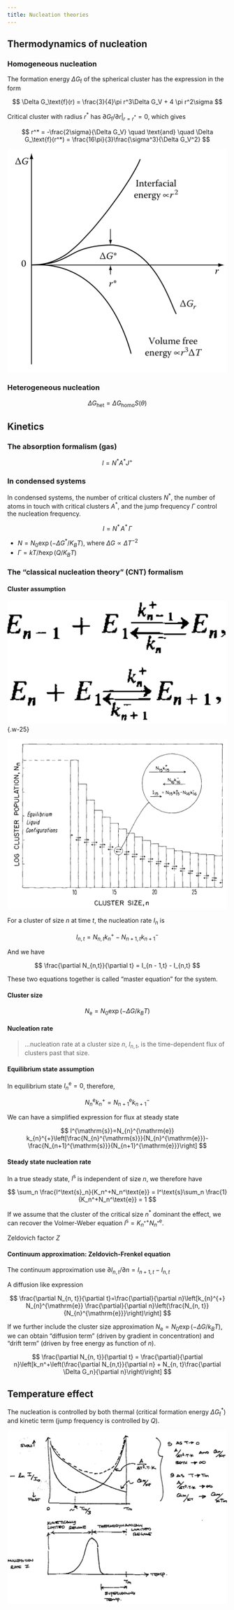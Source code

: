 ```yaml
---
title: Nucleation theories
---
```


## Thermodynamics of nucleation

### Homogeneous nucleation

The formation energy $\Delta G_\text{f}$ of the spherical cluster has the expression in the form

$$
\Delta G_\text{f}(r) = \frac{3}{4}\pi r^3\Delta G_V + 4 \pi r^2\sigma
$$

Critical cluster with radius $r^*$ has $\left. \partial G_\text{f} / \partial r \right|_{r=r^*} = 0$, which gives

$$
r^* = -\frac{2\sigma}{\Delta G_V} \quad \text{and} \quad \Delta G_\text{f}(r^*) = \frac{16\pi}{3}\frac{\sigma^3}{\Delta G_V^2}
$$

![Cluster formation energy $\Delta G_\text{f}$ vs cluster radius $r$, is the sum of interfacial energy and volume free energy. via Porter & Estering (p.191)](Untitled.png)

### Heterogeneous nucleation

$$
\Delta G_\text{het} = \Delta G_\text{homo} S(\theta)
$$

## Kinetics

### The absorption formalism (gas)

$$
I = N^* A^* J^+
$$

### In condensed systems

In condensed systems, the number of critical clusters $N^*$, the number of atoms in touch with critical clusters $A^*$, and the jump frequency $\Gamma$ control the nucleation frequency.

$$
I = N^*\,A^*\,\Gamma
$$

- $N = N_0 \exp(-\Delta G^*/K_BT)$,  where $\Delta G \propto \Delta T^{-2}$
- $\Gamma = kT/\hbar \exp(Q/K_BT)$

### The “classical nucleation theory” (CNT) formalism

#### Cluster assumption

![](Untitled%201.png){.w-25}

![Distribution of cluster size ($\ln N_n$ vs $n$). via Henry Ehrenreich Frederick Seitz David Turnbull, Solid State Physics vol. 45 (p. 86)](Untitled%202.png)

For a cluster of size $n$ at time $t$, the nucleation rate $I_n$ is

$$
I_{n, t}=N_{n, t} k_{n}^{+}-N_{n+1, t} k_{n+1}^{-}
$$

And we have

$$
\frac{\partial N_{n,t}}{\partial t} = I_{n - 1,t} - I_{n,t} 
$$

These two equations together is called “master equation” for the system.

#### Cluster size

$$
N_\text{e} = N_0\exp(-\Delta G / k_BT)
$$

#### Nucleation rate

> ...nucleation rate at a cluster size $n$, $I_{n,t}$, is the time-dependent flux of clusters past that size.
> 

#### Equilibrium state assumption

In equilibrium state $I^\text{e}_n = 0$, therefore,

$$
N_{n}^{\mathrm{e}} k_{n}^{+}=N_{n+1}^{\mathrm{e}} k_{n+1}^{-}
$$

We can have a simplified expression for flux at steady state

$$
I^{\mathrm{s}}=N_{n}^{\mathrm{e}} k_{n}^{+}\left[\frac{N_{n}^{\mathrm{s}}}{N_{n}^{\mathrm{e}}}-\frac{N_{n+1}^{\mathrm{s}}}{N_{n+1}^{\mathrm{e}}}\right]
$$

#### Steady state nucleation rate

In a true steady state, $I^\text{s}$ is independent of size $n$, we therefore have

$$
\sum_n \frac{I^\text{s}_n}{K_n^+N_n^\text{e}} = I^\text{s}\sum_n \frac{1}{K_n^+N_n^\text{e}}  = 1
$$

If we assume that the cluster of the critical size $n^*$ dominant the effect, we can recover the Volmer-Weber equation $I^\text{s} = K_{n^*}^+N_{n^*}^\text{e}$.

Zeldovich factor $Z$

#### Continuum approximation: Zeldovich-Frenkel equation

The continuum approximation use $\partial I_{n,t} / \partial n = I_{n+1,t} - I_{n,t}$

A diffusion like expression

$$
\frac{\partial N_{n, t}}{\partial t}=\frac{\partial}{\partial n}\left[k_{n}^{+} N_{n}^{\mathrm{e}} \frac{\partial}{\partial n}\left(\frac{N_{n, t}}{N_{n}^{\mathrm{e}}}\right)\right]
$$

If we further include the cluster size approximation $N_\text{e} = N_0\exp(-\Delta G / k_BT)$, we can obtain “diffusion term” (driven by gradient in concentration) and “drift term” (driven by free energy as function of $n$).

$$
\frac{\partial N_{n, t}}{\partial t} = \frac{\partial}{\partial n}\left[k_n^+\left(\frac{\partial N_{n,t}}{\partial n} + N_{n, t}\frac{\partial \Delta G_n}{\partial n}\right)\right]
$$

## Temperature effect

The nucleation is controlled by both thermal (critical formation energy $\Delta G^*_\text{f}$) and kinetic term (jump frequency is controlled by $Q$).

![](Untitled%203.png)